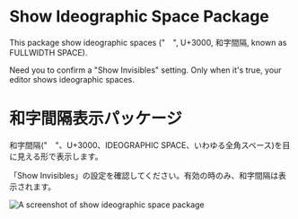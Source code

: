 # Show Ideographic Space Package
This package show ideographic spaces ("　", U+3000, 和字間隔, known as FULLWIDTH SPACE).

Need you to confirm a "Show Invisibles" setting. Only when it's true, your editor shows ideographic spaces.

# 和字間隔表示パッケージ
和字間隔("　"、U+3000、IDEOGRAPHIC SPACE、いわゆる全角スペース)を目に見える形で表示します。

「Show Invisibles」の設定を確認してください。有効の時のみ、和字間隔は表示されます。

![A screenshot of show ideographic space package](http://raccy.github.io/images/trap-of-fullwidth-space.jpg)
